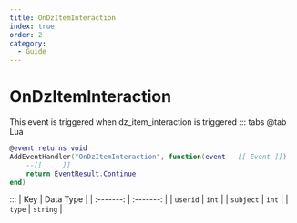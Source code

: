 ```yaml
---
title: OnDzItemInteraction
index: true
order: 2
category:
  - Guide
---
```


# OnDzItemInteraction
This event is triggered when dz_item_interaction is triggered
::: tabs
@tab Lua
```lua
@event returns void
AddEventHandler("OnDzItemInteraction", function(event --[[ Event ]])
    --[[ ... ]]
    return EventResult.Continue
end)
```

:::
|    Key    | Data Type |
| :-------: | :-------: |
|  `userid` |   `int`   |
| `subject` |   `int`   |
|   `type`  |  `string` |